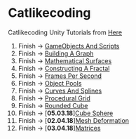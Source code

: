 # Catlikecoding
Catlikecoding Unity Tutorials from [Here](http://catlikecoding.com/unity/tutorials/)

1.  Finish -> [GameObjects And Scripts](http://catlikecoding.com/unity/tutorials/basics/game-objects-and-scripts/)
2.  Finish -> [Building A Graph](http://catlikecoding.com/unity/tutorials/basics/building-a-graph/)
3.  Finish -> [Mathematical Surfaces](http://catlikecoding.com/unity/tutorials/basics/mathematical-surfaces/)
4.  Finish -> [Constructing A Fractal](http://catlikecoding.com/unity/tutorials/constructing-a-fractal/)
5.  Finish -> [Frames Per Second](http://catlikecoding.com/unity/tutorials/frames-per-second/)
6.  Finish -> [Object Pools](http://catlikecoding.com/unity/tutorials/object-pools/)
7.  Finish -> [Curves And Splines](http://catlikecoding.com/unity/tutorials/curves-and-splines/)
8.  Finish -> [Procedural Grid](http://catlikecoding.com/unity/tutorials/procedural-grid/)
9.	Finish -> [Rounded Cube](http://catlikecoding.com/unity/tutorials/rounded-cube/)
10. Finish -> [**05.03.18**][Cube Sphere](http://catlikecoding.com/unity/tutorials/cube-sphere/)
11. Finish -> [**02.04.18**][Mesh Deformation](http://catlikecoding.com/unity/tutorials/mesh-deformation/)
12. Finish -> [**03.04.18**][Matrices](http://catlikecoding.com/unity/tutorials/rendering/part-1/)